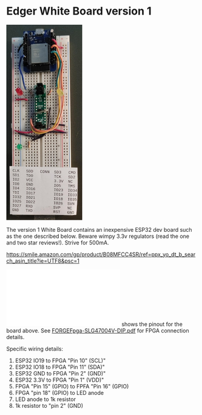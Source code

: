 # Edger White Board version 1

![](white-board-with-additional-LEDS.jpg)

The version 1 White Board contains an inexpensive ESP32 dev board such as the one described below.  Beware wimpy 3.3v regulators (read the one and two star reviews!). Strive for 500mA.

https://smile.amazon.com/gp/product/B08MFCC4SR/ref=ppx_yo_dt_b_search_asin_title?ie=UTF8&psc=1

![esp32pinout.pdf](esp32pinout.pdf) shows the pinout for the board above. See [FORGEFpga-SLG47004V-DIP.pdf](../../doc/contrib/dialog/datasheets/SLG47004V_DIP_Proto_Board_Quick_Start_Guide.pdf) for FPGA connection details.

Specific wiring details:

1. ESP32 IO19 to FPGA "Pin 10" (SCL)"
2. ESP32 IO18 to FPGA "Pin 11" (SDA)"
3. ESP32 GND to FPGA "Pin 2" (GND)"
4. ESP32 3.3V to FPGA "Pin 1" (VDD)"
5. FPGA "Pin 15" (GPIO) to FPFA "Pin 16" (GPIO)
6. FPGA "pin 18" (GPIO) to LED anode
7. LED anode to 1k resistor
8. 1k resistor to "pin 2" (GND)

